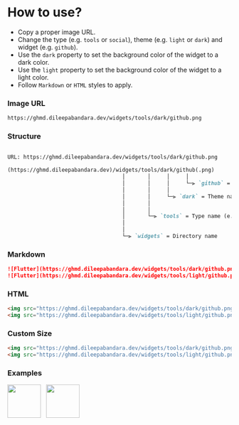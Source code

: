 # How to use?

- Copy a proper image URL.
- Change the type (e.g. `tools` or `social`), theme (e.g. `light` or `dark`) and widget (e.g. `github`).
- Use the `dark` property to set the background color of the widget to a dark color.
- Use the `light` property to set the background color of the widget to a light color.
- Follow `Markdown` or `HTML` styles to apply.

### Image URL

```html
https://ghmd.dileepabandara.dev/widgets/tools/dark/github.png
```

### Structure

```markdown

URL: https://ghmd.dileepabandara.dev/widgets/tools/dark/github.png

(https://ghmd.dileepabandara.dev)/widgets/tools/dark/github(.png)
                                    │       │     │     │
                                    │       │     │     └─⫸ `github` = Widget name (e.g. github)
                                    │       │     │
                                    │       │     └─⫸ `dark` = Theme name (e.g. dark or light)
                                    │       │                  
                                    │       │                   
                                    │       └─⫸ `tools` = Type name (e.g. tools or social)                
                                    │                         
                                    │
                                    └─⫸ `widgets` = Directory name

```

### Markdown

```markdown
![Flutter](https://ghmd.dileepabandara.dev/widgets/tools/dark/github.png)  
![Flutter](https://ghmd.dileepabandara.dev/widgets/tools/light/github.png)
```

### HTML

```html
<img src="https://ghmd.dileepabandara.dev/widgets/tools/dark/github.png"/>  
<img src="https://ghmd.dileepabandara.dev/widgets/tools/light/github.png"/>
```

### Custom Size

```html
<img src="https://ghmd.dileepabandara.dev/widgets/tools/dark/github.png" width="75"/>  
<img src="https://ghmd.dileepabandara.dev/widgets/tools/light/github.png" width="75"/>  
```

### Examples

<img src="https://ghmd.dileepabandara.dev/widgets/tools/dark/github.png" width="75"/> &nbsp; <img src="https://ghmd.dileepabandara.dev/widgets/tools/light/github.png" width="75"/>
